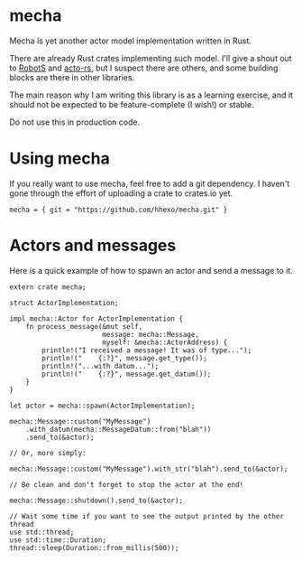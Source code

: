 # mecha

Mecha is yet another actor model implementation written in Rust.

There are already Rust crates implementing such model. I'll give a shout out
to [RobotS](https://github.com/gamazeps/RobotS) and
[acto-rs](https://github.com/dbeck/acto-rs), but I suspect there are others,
and some building blocks are there in other libraries.

The main reason why I am writing this library is as a learning exercise, and
it should not be expected to be feature-complete (I wish!) or stable.

Do not use this in production code.

# Using mecha

If you really want to use mecha, feel free to add a git dependency. I
haven't gone through the effort of uploading a crate to crates.io yet.

`mecha = { git = "https://github.com/hhexo/mecha.git" }`

# Actors and messages

Here is a quick example of how to spawn an actor and send a message to it.

```
extern crate mecha;

struct ActorImplementation;

impl mecha::Actor for ActorImplementation {
    fn process_message(&mut self,
                       message: mecha::Message,
                       myself: &mecha::ActorAddress) {
        println!("I received a message! It was of type...");
        println!("    {:?}", message.get_type());
        println!("...with datum...");
        println!("    {:?}", message.get_datum());
    }
}

let actor = mecha::spawn(ActorImplementation);

mecha::Message::custom("MyMessage")
    .with_datum(mecha::MessageDatum::from("blah"))
    .send_to(&actor);

// Or, more simply:

mecha::Message::custom("MyMessage").with_str("blah").send_to(&actor);

// Be clean and don't forget to stop the actor at the end!

mecha::Message::shutdown().send_to(&actor);

// Wait some time if you want to see the output printed by the other thread
use std::thread;
use std::time::Duration;
thread::sleep(Duration::from_millis(500));

```
